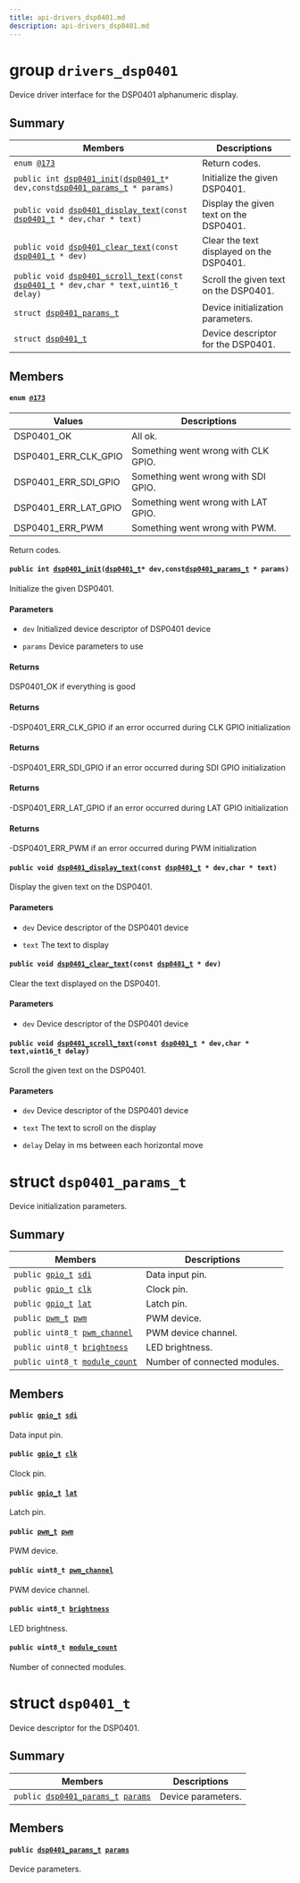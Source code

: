 ```yaml
---
title: api-drivers_dsp0401.md
description: api-drivers_dsp0401.md
---
```

# group `drivers_dsp0401` 

Device driver interface for the DSP0401 alphanumeric display.

## Summary

 Members                        | Descriptions                                
--------------------------------|---------------------------------------------
`enum `[`@173`](#group__drivers__dsp0401_1ga49b1d57ca8b026018a74c3dcb2779740)            | Return codes.
`public int `[`dsp0401_init`](#group__drivers__dsp0401_1ga69ee34c305f8c5634ccfc1130a7ace75)`(`[`dsp0401_t`](./doc/starlight-docs/src/content/docs/apidoc/api-drivers_dsp0401.md#structdsp0401__t)` * dev,const `[`dsp0401_params_t`](./doc/starlight-docs/src/content/docs/apidoc/api-drivers_dsp0401.md#structdsp0401__params__t)` * params)`            | Initialize the given DSP0401.
`public void `[`dsp0401_display_text`](#group__drivers__dsp0401_1ga9e97afd5a80e6d05427b661767ceef7f)`(const `[`dsp0401_t`](./doc/starlight-docs/src/content/docs/apidoc/api-drivers_dsp0401.md#structdsp0401__t)` * dev,char * text)`            | Display the given text on the DSP0401.
`public void `[`dsp0401_clear_text`](#group__drivers__dsp0401_1ga0d7ccf114c7922b08383118c7b0452cd)`(const `[`dsp0401_t`](./doc/starlight-docs/src/content/docs/apidoc/api-drivers_dsp0401.md#structdsp0401__t)` * dev)`            | Clear the text displayed on the DSP0401.
`public void `[`dsp0401_scroll_text`](#group__drivers__dsp0401_1ga5a25df9c662f329d2c039b59c3d5244c)`(const `[`dsp0401_t`](./doc/starlight-docs/src/content/docs/apidoc/api-drivers_dsp0401.md#structdsp0401__t)` * dev,char * text,uint16_t delay)`            | Scroll the given text on the DSP0401.
`struct `[`dsp0401_params_t`](#structdsp0401__params__t) | Device initialization parameters.
`struct `[`dsp0401_t`](#structdsp0401__t) | Device descriptor for the DSP0401.

## Members

#### `enum `[`@173`](#group__drivers__dsp0401_1ga49b1d57ca8b026018a74c3dcb2779740) 

 Values                         | Descriptions                                
--------------------------------|---------------------------------------------
DSP0401_OK            | All ok.
DSP0401_ERR_CLK_GPIO            | Something went wrong with CLK GPIO.
DSP0401_ERR_SDI_GPIO            | Something went wrong with SDI GPIO.
DSP0401_ERR_LAT_GPIO            | Something went wrong with LAT GPIO.
DSP0401_ERR_PWM            | Something went wrong with PWM.

Return codes.

#### `public int `[`dsp0401_init`](#group__drivers__dsp0401_1ga69ee34c305f8c5634ccfc1130a7ace75)`(`[`dsp0401_t`](./doc/starlight-docs/src/content/docs/apidoc/api-drivers_dsp0401.md#structdsp0401__t)` * dev,const `[`dsp0401_params_t`](./doc/starlight-docs/src/content/docs/apidoc/api-drivers_dsp0401.md#structdsp0401__params__t)` * params)` 

Initialize the given DSP0401.

#### Parameters
* `dev` Initialized device descriptor of DSP0401 device 

* `params` Device parameters to use

#### Returns
DSP0401_OK if everything is good 

#### Returns
-DSP0401_ERR_CLK_GPIO if an error occurred during CLK GPIO initialization 

#### Returns
-DSP0401_ERR_SDI_GPIO if an error occurred during SDI GPIO initialization 

#### Returns
-DSP0401_ERR_LAT_GPIO if an error occurred during LAT GPIO initialization 

#### Returns
-DSP0401_ERR_PWM if an error occurred during PWM initialization

#### `public void `[`dsp0401_display_text`](#group__drivers__dsp0401_1ga9e97afd5a80e6d05427b661767ceef7f)`(const `[`dsp0401_t`](./doc/starlight-docs/src/content/docs/apidoc/api-drivers_dsp0401.md#structdsp0401__t)` * dev,char * text)` 

Display the given text on the DSP0401.

#### Parameters
* `dev` Device descriptor of the DSP0401 device 

* `text` The text to display

#### `public void `[`dsp0401_clear_text`](#group__drivers__dsp0401_1ga0d7ccf114c7922b08383118c7b0452cd)`(const `[`dsp0401_t`](./doc/starlight-docs/src/content/docs/apidoc/api-drivers_dsp0401.md#structdsp0401__t)` * dev)` 

Clear the text displayed on the DSP0401.

#### Parameters
* `dev` Device descriptor of the DSP0401 device

#### `public void `[`dsp0401_scroll_text`](#group__drivers__dsp0401_1ga5a25df9c662f329d2c039b59c3d5244c)`(const `[`dsp0401_t`](./doc/starlight-docs/src/content/docs/apidoc/api-drivers_dsp0401.md#structdsp0401__t)` * dev,char * text,uint16_t delay)` 

Scroll the given text on the DSP0401.

#### Parameters
* `dev` Device descriptor of the DSP0401 device 

* `text` The text to scroll on the display 

* `delay` Delay in ms between each horizontal move

# struct `dsp0401_params_t` 

Device initialization parameters.

## Summary

 Members                        | Descriptions                                
--------------------------------|---------------------------------------------
`public `[`gpio_t`](./doc/starlight-docs/src/content/docs/apidoc/api-undefined.md#group__drivers__periph__gpio_1gadacfc0deb08affff1e88f9549c8e2823)` `[`sdi`](#structdsp0401__params__t_1aa8898f061e76c2801cc788e44090b196) | Data input pin.
`public `[`gpio_t`](./doc/starlight-docs/src/content/docs/apidoc/api-undefined.md#group__drivers__periph__gpio_1gadacfc0deb08affff1e88f9549c8e2823)` `[`clk`](#structdsp0401__params__t_1a77d51987f0c4394debb4f3e5cf958718) | Clock pin.
`public `[`gpio_t`](./doc/starlight-docs/src/content/docs/apidoc/api-undefined.md#group__drivers__periph__gpio_1gadacfc0deb08affff1e88f9549c8e2823)` `[`lat`](#structdsp0401__params__t_1a48ccf290869d8e9d6d390989ff2e4da7) | Latch pin.
`public `[`pwm_t`](./doc/starlight-docs/src/content/docs/apidoc/api-undefined.md#group__drivers__periph__pwm_1gab937c6061314ac13efc7d18ffc9b436d)` `[`pwm`](#structdsp0401__params__t_1a5f3fe204db7c5cd8d88a15b66dd20c3a) | PWM device.
`public uint8_t `[`pwm_channel`](#structdsp0401__params__t_1a1179f8b1681a1c3ef18e01192e093d29) | PWM device channel.
`public uint8_t `[`brightness`](#structdsp0401__params__t_1adb783f7a8c78aa9dd16700f7a352c54d) | LED brightness.
`public uint8_t `[`module_count`](#structdsp0401__params__t_1a82411ebf85eb4e4cbc22a472a24ad14b) | Number of connected modules.

## Members

#### `public `[`gpio_t`](./doc/starlight-docs/src/content/docs/apidoc/api-undefined.md#group__drivers__periph__gpio_1gadacfc0deb08affff1e88f9549c8e2823)` `[`sdi`](#structdsp0401__params__t_1aa8898f061e76c2801cc788e44090b196) 

Data input pin.

#### `public `[`gpio_t`](./doc/starlight-docs/src/content/docs/apidoc/api-undefined.md#group__drivers__periph__gpio_1gadacfc0deb08affff1e88f9549c8e2823)` `[`clk`](#structdsp0401__params__t_1a77d51987f0c4394debb4f3e5cf958718) 

Clock pin.

#### `public `[`gpio_t`](./doc/starlight-docs/src/content/docs/apidoc/api-undefined.md#group__drivers__periph__gpio_1gadacfc0deb08affff1e88f9549c8e2823)` `[`lat`](#structdsp0401__params__t_1a48ccf290869d8e9d6d390989ff2e4da7) 

Latch pin.

#### `public `[`pwm_t`](./doc/starlight-docs/src/content/docs/apidoc/api-undefined.md#group__drivers__periph__pwm_1gab937c6061314ac13efc7d18ffc9b436d)` `[`pwm`](#structdsp0401__params__t_1a5f3fe204db7c5cd8d88a15b66dd20c3a) 

PWM device.

#### `public uint8_t `[`pwm_channel`](#structdsp0401__params__t_1a1179f8b1681a1c3ef18e01192e093d29) 

PWM device channel.

#### `public uint8_t `[`brightness`](#structdsp0401__params__t_1adb783f7a8c78aa9dd16700f7a352c54d) 

LED brightness.

#### `public uint8_t `[`module_count`](#structdsp0401__params__t_1a82411ebf85eb4e4cbc22a472a24ad14b) 

Number of connected modules.

# struct `dsp0401_t` 

Device descriptor for the DSP0401.

## Summary

 Members                        | Descriptions                                
--------------------------------|---------------------------------------------
`public `[`dsp0401_params_t`](./doc/starlight-docs/src/content/docs/apidoc/api-drivers_dsp0401.md#structdsp0401__params__t)` `[`params`](#structdsp0401__t_1aadf5d077534101c523fc0e8a493dfe89) | Device parameters.

## Members

#### `public `[`dsp0401_params_t`](./doc/starlight-docs/src/content/docs/apidoc/api-drivers_dsp0401.md#structdsp0401__params__t)` `[`params`](#structdsp0401__t_1aadf5d077534101c523fc0e8a493dfe89) 

Device parameters.

